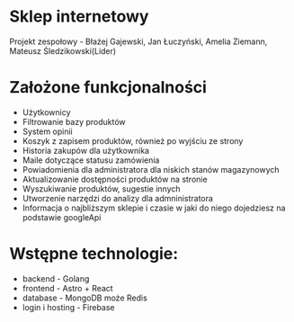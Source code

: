 # Sklep internetowy 
Projekt zespołowy - Błażej Gajewski, Jan Łuczyński, Amelia Ziemann, Mateusz Śledzikowski(Lider)


# Założone funkcjonalności

- Użytkownicy
- Filtrowanie bazy produktów
- System opinii
- Koszyk z zapisem produktów, również po wyjściu ze strony
- Historia zakupów dla użytkownika
- Maile dotyczące statusu zamówienia
- Powiadomienia dla administratora dla niskich stanów magazynowych
- Aktualizowanie dostępności produktów na stronie
- Wyszukiwanie produktów, sugestie innych
- Utworzenie narzędzi do analizy dla admninistratora
- Informacja o najbliższym sklepie i czasie w jaki do niego dojedziesz na podstawie googleApi

# Wstępne technologie:
- backend - Golang
- frontend - Astro + React
- database - MongoDB może Redis
- login i hosting - Firebase
